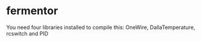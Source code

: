 # fermentor

You need four libraries installed to compile this: OneWire, DallaTemperature, rcswitch and PID


